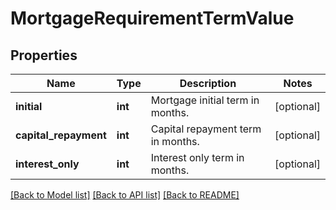 # MortgageRequirementTermValue

## Properties
Name | Type | Description | Notes
------------ | ------------- | ------------- | -------------
**initial** | **int** | Mortgage initial term in months. | [optional] 
**capital_repayment** | **int** | Capital repayment term in months. | [optional] 
**interest_only** | **int** | Interest only term in months. | [optional] 

[[Back to Model list]](../README.md#documentation-for-models) [[Back to API list]](../README.md#documentation-for-api-endpoints) [[Back to README]](../README.md)

